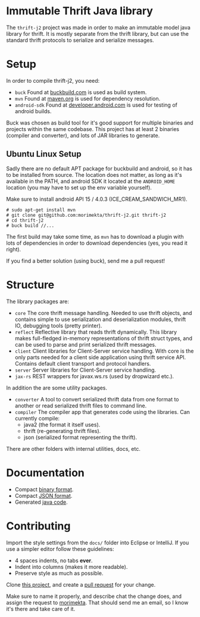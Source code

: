 Immutable Thrift Java library
=============================

The `thrift-j2` project was made in order to make an immutable model java
library for thrift. It is mostly separate from the thrift library, but can use
the standard thrift protocols to serialize and serialize messages.

# Setup

In order to compile thrift-j2, you need:

- `buck` Found at [buckbuild.com](https://buckbuild.com/) is used as build system.
- `mvn` Found at [maven.org](http://maven.org) is used for dependency resolution.
- `android-sdk` Found at
  [developer.android.com](https://developer.android.com/sdk/installing/index.html?pkg=tools)
  is used for testing of android builds.

Buck was chosen as build tool for it's good support for multiple binaries and
projects within the same codebase. This project has at least 2 binaries
(compiler and converter), and lots of JAR libraries to generate.

## Ubuntu Linux Setup

Sadly there are no default APT package for buckbuild and android, so it has to
be installed from source. The location does not matter, as long as it's
available in the PATH, and android SDK it located at the `ANDROID_HOME`
location (you may have to set up the env variable yourself).

Make sure to install android API 15 / 4.0.3 (ICE_CREAM_SANDWICH_MR1).

```
# sudo apt-get install mvn
# git clone git@github.com:morimekta/thrift-j2.git thrift-j2
# cd thrift-j2
# buck build //...
```

The first build may take some time, as `mvn` has to download a plugin with lots
of dependencies in order to download dependencies (yes, you read it right).

If you find a better solution (using buck), send me a pull request!

# Structure

The library packages are:

* `core`  The core thrift message handling. Needed to use thrift objects, and
       contains simple to use serialization and deserialization modules, thrift IO,
       debugging tools (pretty printer).
* `reflect` Reflective library that reads thrift dynamically. This library
       makes full-fledged in-memory representations of thrift struct types, and can
       be used to parse and print serialized thrift messages.
* `client` Client libraries for Client-Server service handling. With core is
       the only parts needed for a client side application using thrift service
       API. Contains default client transport and protocol handlers.
* `server` Server libraries for Client-Server service handling.
* `jax-rs` REST wrappers for javax.ws.rs (used by dropwizard etc.).

In addition the are some utility packages.

* `converter` A tool to convert serialized thrift data from one format to
       another or read serialized thrift files to command line.
* `compiler` The compiler app that generates code using the libraries. Can
       currently compile:
    * java2 (the format it itself uses).
    * thrift (re-generating thrift files).
    * json (serialized format representing the thrift).

There are other folders with internal utilities, docs, etc.

# Documentation

* Compact [binary format](docs/compact-binary.md).
* Compact [JSON format](docs/compact-json.md).
* Generated [java code](docs/generated-java.md).

# Contributing

Import the style settings from the `docs/` folder into Eclipse or IntelliJ.
If you use a simpler editor follow these guidelines:

- 4 spaces indents, no tabs **ever**.
- Indent into columns (makes it more readable).
- Preserve style as much as possible.

Clone [this project](https://github.com/morimekta/thrift-j2), and create a
[pull request](https://github.com/morimekta/thrift-j2/pulls) for your change.

Make sure to name it properly, and describe chat the change does, and assign
the request to [morimekta](https://github.com/morimekta). That should send me
an email, so I know it's there and take care of it.
